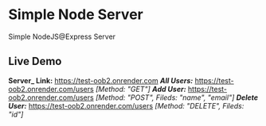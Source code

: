 # Simple Node Server

Simple NodeJS@Express Server

## Live Demo

**Server\_ Link:** https://test-oob2.onrender.com
**_All Users:_** https://test-oob2.onrender.com/users _[Method: "GET"]_
**_Add User:_** https://test-oob2.onrender.com/users _[Method: "POST", Fileds: "name", "email"]_
**_Delete User:_** https://test-oob2.onrender.com/users _[Method: "DELETE", Fileds: "id"]_

